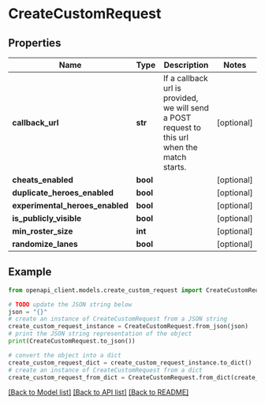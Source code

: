 # CreateCustomRequest


## Properties

Name | Type | Description | Notes
------------ | ------------- | ------------- | -------------
**callback_url** | **str** | If a callback url is provided, we will send a POST request to this url when the match starts. | [optional] 
**cheats_enabled** | **bool** |  | [optional] 
**duplicate_heroes_enabled** | **bool** |  | [optional] 
**experimental_heroes_enabled** | **bool** |  | [optional] 
**is_publicly_visible** | **bool** |  | [optional] 
**min_roster_size** | **int** |  | [optional] 
**randomize_lanes** | **bool** |  | [optional] 

## Example

```python
from openapi_client.models.create_custom_request import CreateCustomRequest

# TODO update the JSON string below
json = "{}"
# create an instance of CreateCustomRequest from a JSON string
create_custom_request_instance = CreateCustomRequest.from_json(json)
# print the JSON string representation of the object
print(CreateCustomRequest.to_json())

# convert the object into a dict
create_custom_request_dict = create_custom_request_instance.to_dict()
# create an instance of CreateCustomRequest from a dict
create_custom_request_from_dict = CreateCustomRequest.from_dict(create_custom_request_dict)
```
[[Back to Model list]](../README.md#documentation-for-models) [[Back to API list]](../README.md#documentation-for-api-endpoints) [[Back to README]](../README.md)


